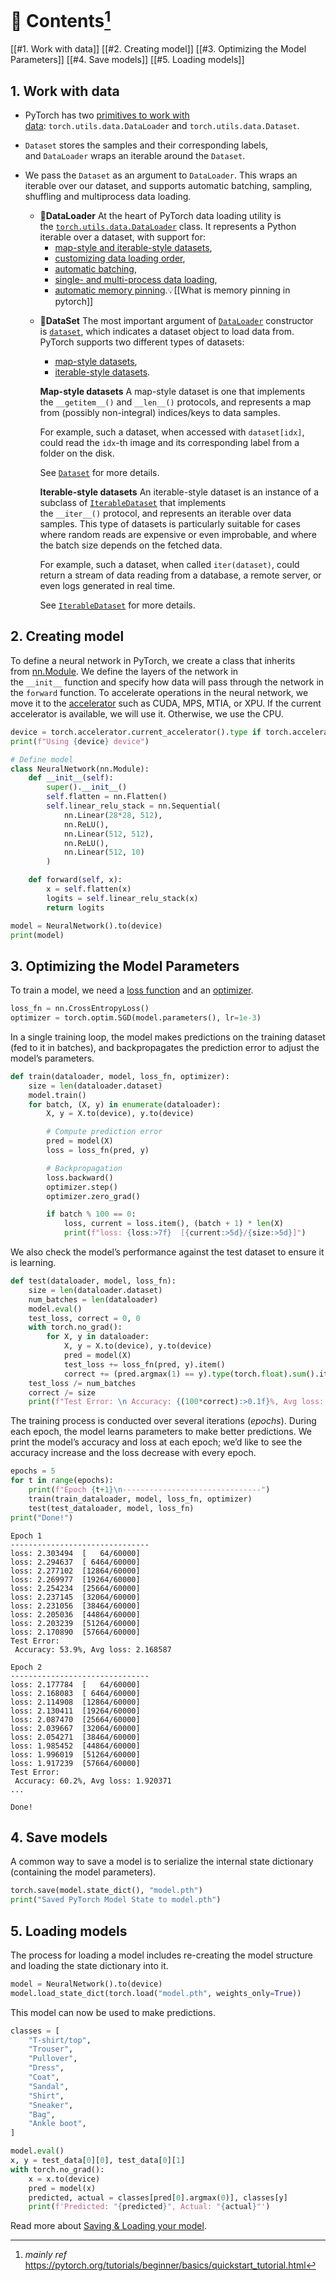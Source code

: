 # 📖 Contents[^1]

[[#1. Work with data]]
[[#2. Creating model]]
[[#3. Optimizing the Model Parameters]]
[[#4. Save models]]
[[#5. Loading models]]
## 1. Work with data

+ PyTorch has two [primitives to work with data](https://pytorch.org/docs/stable/data.html): `torch.utils.data.DataLoader` and `torch.utils.data.Dataset`.
+ `Dataset` stores the samples and their corresponding labels, and `DataLoader` wraps an iterable around the `Dataset`.
+ We pass the `Dataset` as an argument to `DataLoader`. This wraps an iterable over our dataset, and supports automatic batching, sampling, shuffling and multiprocess data loading.

	- **🔖DataLoader**
		At the heart of PyTorch data loading utility is the [`torch.utils.data.DataLoader`](https://pytorch.org/docs/stable/data.html#torch.utils.data.DataLoader "torch.utils.data.DataLoader") class. It represents a Python iterable over a dataset, with support for: 
		- [map-style and iterable-style datasets](https://pytorch.org/docs/stable/data.html#dataset-types),
		- [customizing data loading order](https://pytorch.org/docs/stable/data.html#data-loading-order-and-sampler),
		- [automatic batching](https://pytorch.org/docs/stable/data.html#loading-batched-and-non-batched-data),
		- [single- and multi-process data loading](https://pytorch.org/docs/stable/data.html#single-and-multi-process-data-loading),
		- [automatic memory pinning](https://pytorch.org/docs/stable/data.html#memory-pinning).💡[[What is memory pinning in pytorch]]
	+ **🔖DataSet**
		The most important argument of [`DataLoader`](https://pytorch.org/docs/stable/data.html#torch.utils.data.DataLoader "torch.utils.data.DataLoader") constructor is [`dataset`](https://pytorch.org/docs/stable/utils.html#module-torch.utils.data.dataset "torch.utils.data.dataset"), which indicates a dataset object to load data from. PyTorch supports two different types of datasets:
		- [map-style datasets](https://pytorch.org/docs/stable/data.html#map-style-datasets),
		- [iterable-style datasets](https://pytorch.org/docs/stable/data.html#iterable-style-datasets).
		
		**Map-style datasets**
		A map-style dataset is one that implements the `__getitem__()` and `__len__()` protocols, and represents a map from (possibly non-integral) indices/keys to data samples.
		
		For example, such a dataset, when accessed with `dataset[idx]`, could read the `idx`-th image and its corresponding label from a folder on the disk.
		
		See [`Dataset`](https://pytorch.org/docs/stable/data.html#torch.utils.data.Dataset "torch.utils.data.Dataset") for more details.

		**Iterable-style datasets**
		An iterable-style dataset is an instance of a subclass of [`IterableDataset`](https://pytorch.org/docs/stable/data.html#torch.utils.data.IterableDataset "torch.utils.data.IterableDataset") that implements the `__iter__()` protocol, and represents an iterable over data samples. This type of datasets is particularly suitable for cases where random reads are expensive or even improbable, and where the batch size depends on the fetched data.
		
		For example, such a dataset, when called `iter(dataset)`, could return a stream of data reading from a database, a remote server, or even logs generated in real time.
		
		See [`IterableDataset`](https://pytorch.org/docs/stable/data.html#torch.utils.data.IterableDataset "torch.utils.data.IterableDataset") for more details. 

## 2. Creating model

To define a neural network in PyTorch, we create a class that inherits from [nn.Module](https://pytorch.org/docs/stable/generated/torch.nn.Module.html). We define the layers of the network in the `__init__` function and specify how data will pass through the network in the `forward` function. To accelerate operations in the neural network, we move it to the [accelerator](https://pytorch.org/docs/stable/torch.html#accelerators) such as CUDA, MPS, MTIA, or XPU. If the current accelerator is available, we will use it. Otherwise, we use the CPU.

```python
device = torch.accelerator.current_accelerator().type if torch.accelerator.is_available() else "cpu"
print(f"Using {device} device")

# Define model
class NeuralNetwork(nn.Module):
    def __init__(self):
        super().__init__()
        self.flatten = nn.Flatten()
        self.linear_relu_stack = nn.Sequential(
            nn.Linear(28*28, 512),
            nn.ReLU(),
            nn.Linear(512, 512),
            nn.ReLU(),
            nn.Linear(512, 10)
        )

    def forward(self, x):
        x = self.flatten(x)
        logits = self.linear_relu_stack(x)
        return logits

model = NeuralNetwork().to(device)
print(model)
```



## 3. Optimizing the Model Parameters

To train a model, we need a [loss function](https://pytorch.org/docs/stable/nn.html#loss-functions) and an [optimizer](https://pytorch.org/docs/stable/optim.html).
```python
loss_fn = nn.CrossEntropyLoss()
optimizer = torch.optim.SGD(model.parameters(), lr=1e-3)
```


In a single training loop, the model makes predictions on the training dataset (fed to it in batches), and backpropagates the prediction error to adjust the model’s parameters.
```python
def train(dataloader, model, loss_fn, optimizer):
    size = len(dataloader.dataset)
    model.train()
    for batch, (X, y) in enumerate(dataloader):
        X, y = X.to(device), y.to(device)

        # Compute prediction error
        pred = model(X)
        loss = loss_fn(pred, y)

        # Backpropagation
        loss.backward()
        optimizer.step()
        optimizer.zero_grad()

        if batch % 100 == 0:
            loss, current = loss.item(), (batch + 1) * len(X)
            print(f"loss: {loss:>7f}  [{current:>5d}/{size:>5d}]")
```

We also check the model’s performance against the test dataset to ensure it is learning.
```python
def test(dataloader, model, loss_fn):
    size = len(dataloader.dataset)
    num_batches = len(dataloader)
    model.eval()
    test_loss, correct = 0, 0
    with torch.no_grad():
        for X, y in dataloader:
            X, y = X.to(device), y.to(device)
            pred = model(X)
            test_loss += loss_fn(pred, y).item()
            correct += (pred.argmax(1) == y).type(torch.float).sum().item()
    test_loss /= num_batches
    correct /= size
    print(f"Test Error: \n Accuracy: {(100*correct):>0.1f}%, Avg loss: {test_loss:>8f} \n")
```

The training process is conducted over several iterations (_epochs_). During each epoch, the model learns parameters to make better predictions. We print the model’s accuracy and loss at each epoch; we’d like to see the accuracy increase and the loss decrease with every epoch.
```python
epochs = 5
for t in range(epochs):
    print(f"Epoch {t+1}\n-------------------------------")
    train(train_dataloader, model, loss_fn, optimizer)
    test(test_dataloader, model, loss_fn)
print("Done!")
```

``` text fold
Epoch 1
-------------------------------
loss: 2.303494  [   64/60000]
loss: 2.294637  [ 6464/60000]
loss: 2.277102  [12864/60000]
loss: 2.269977  [19264/60000]
loss: 2.254234  [25664/60000]
loss: 2.237145  [32064/60000]
loss: 2.231056  [38464/60000]
loss: 2.205036  [44864/60000]
loss: 2.203239  [51264/60000]
loss: 2.170890  [57664/60000]
Test Error:
 Accuracy: 53.9%, Avg loss: 2.168587

Epoch 2
-------------------------------
loss: 2.177784  [   64/60000]
loss: 2.168083  [ 6464/60000]
loss: 2.114908  [12864/60000]
loss: 2.130411  [19264/60000]
loss: 2.087470  [25664/60000]
loss: 2.039667  [32064/60000]
loss: 2.054271  [38464/60000]
loss: 1.985452  [44864/60000]
loss: 1.996019  [51264/60000]
loss: 1.917239  [57664/60000]
Test Error:
 Accuracy: 60.2%, Avg loss: 1.920371
...

Done!
```

## 4. Save models
A common way to save a model is to serialize the internal state dictionary (containing the model parameters).
```python
torch.save(model.state_dict(), "model.pth")
print("Saved PyTorch Model State to model.pth")
```

## 5. Loading models
The process for loading a model includes re-creating the model structure and loading the state dictionary into it.
```python
model = NeuralNetwork().to(device)
model.load_state_dict(torch.load("model.pth", weights_only=True))
```
This model can now be used to make predictions.
```python
classes = [
    "T-shirt/top",
    "Trouser",
    "Pullover",
    "Dress",
    "Coat",
    "Sandal",
    "Shirt",
    "Sneaker",
    "Bag",
    "Ankle boot",
]

model.eval()
x, y = test_data[0][0], test_data[0][1]
with torch.no_grad():
    x = x.to(device)
    pred = model(x)
    predicted, actual = classes[pred[0].argmax(0)], classes[y]
    print(f'Predicted: "{predicted}", Actual: "{actual}"')
```
Read more about [Saving & Loading your model](https://pytorch.org/tutorials/beginner/basics/saveloadrun_tutorial.html).

[^1]: *mainly ref* https://pytorch.org/tutorials/beginner/basics/quickstart_tutorial.html
